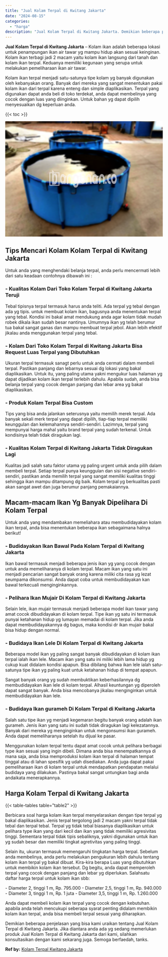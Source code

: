 ```yaml
---
title: "Jual Kolam Terpal di Kwitang Jakarta"
date: "2024-08-15"
categories: 
  - "harga"
description: "Jual Kolam Terpal di Kwitang Jakarta. Demikian beberapa penjelasan yang bisa kami uraikan tentang Jual Kolam Terpal di Kwitang Jakarta. Jika diantara anda ad..."
---
```


**Jual Kolam Terpal di Kwitang Jakarta** – Kolam ikan adalah beberapa lokasi untuk penampungan ikan air tawar yg mampu hidup akan sesuai keinginan. Kolam ikan terbagi jadi 2 macam yaitu kolam ikan langsung dari tanah dan kolam ikan terpal. Keduanya memiliki kegunaan yang serupa untuk melakukan pemeliharaan ikan air tawar.

Kolam ikan terpal menjadi satu-satunya tipe kolam yg banyak digunakan oleh kebanyakan orang. Banyak dari mereka yang sangat menentukan pakai kolam ikan dari terpal karena enteng dan simple diaplikasikan. Terpal yang digunakan dapat anda beli di toko terdekat, anda dapat membelinya yang cocok dengan luas yang diinginkan. Untuk bahan yg dapat dipilih menyesuaikan dg keperluan anda.

{{< toc >}}

![Jual Kolam Terpal di Kwitang Jakarta](/images/jual-kolam-terpal-18.png)

## Tips Mencari Kolam Kolam Terpal di Kwitang Jakarta

Untuk anda yang menghendaki belanja terpal, anda perlu mencermati lebih dari satu keadaan contohnya dibawah ini :

### \- Kualitas Kolam Dari Toko Kolam Terpal di Kwitang Jakarta Teruji

Tebal tipisnya terpal termasuk harus anda teliti. Ada terpal yg tebal dengan ada yg tipis. untuk membuat kolam ikan, bagusnya anda menentukan terpal yang tebal. Kondisi ini bakal amat mendukung anda agar kolam tidak mudah robek dikala ikan sudah besar nantinya. Umumnya ikan yg telah berumur tua bakal sangat ganas dan mampu membuat terpal jebol. Akan lebih efektif jikalau anda menggunakan terpal yang tebal.

### \- Kolam Dari Toko Kolam Terpal di Kwitang Jakarta Bisa Request Luas Terpal yang Dibutuhkan

Ukuran terpal termasuk sanagt perlu untuk anda cermati dalam membeli terpal. Pastikan panjang dan lebarnya sesuai dg lokasi yang bakal diaplikasikan. Untuk itu, yang paling utama yakni mengukur luas halaman yg dapat dijadikan kolam ikan terpal terlebih dahulu. Apabila sudah, anda bisa belanja terpal yang cocok dengan panjang dan lebar area yg bakal diaplikasikan.

### \- Produk Kolam Terpal Bisa Custom

Tips yang bisa anda jalankan seterusnya yaitu memilih merek terpal. Ada banyak sekali merk terpal yang dapat dipilih, tiap-tiap terpal memiliki keunggulan dan kelemahannya sendiri-sendiri. Lazimnya, terpal yang mempunyai harga mahal yaitu brand terpal yang sudah terkenal. Untuk kondisinya telah tidak diragukan lagi.

### \- Kualitas Kolam Terpal di Kwitang Jakarta Tidak Diragukan Lagi

Kualitas jadi salah satu faktor utama yg paling urgent untuk anda pilih dalam membeli terpal. Setiap terpal punya keunggulan dan sisi negative sendiri-sendiri, pastikan anda memilih terpal yang sangat memiliki kualitas tinggi sehingga ikan mampu ditampung dg baik. Kolam terpal yg berkualitas pasti akan sangat awet dan juga berumur panjang pemakaiannya.

## Macam-macam Ikan Yg Banyak Dipelihara Di Kolam Terpal

Untuk anda yang mendambakan memeliahara atau membudidayakan kolam ikan terpal, anda bisa menentukan beberapa ikan sebagaimana halnya berikut!

### \- Budidayakan Ikan Bawal Pada Kolam Terpal di Kwitang Jakarta

Ikan bawal termasuk menjadi beberapa jenis ikan yg yang cocok dengan untuk anda memeliharanya di kolam terpal. Macam ikan yang satu ini menjadi pencarian sangat banyak orang karena miliki cita rasa yg lezat seumpama dikonsumsi. Anda dapat coba untuk membudidayakan kan bawal terkecuali menginginkannya.

### \- Pelihara Ikan Mujair Di Kolam Terpal di Kwitang Jakarta

Selain lele, ikan mujair termasuk menjadi beberapa model ikan tawar yang amat cocok dibudidayakan di kolam terpal. Tipe ikan yg satu ini termasuk punyai ketahanan hidup yg lumayan memadai di kolam terpal. Jika anda dapat membudidayakannya dg bagus, maka kondisi dr ikan mujair bakal bisa hidup dengan normal.

### \- Budidaya Ikan Lele Di Kolam Terpal di Kwitang Jakarta

Beberapa model ikan yg paling sangat banyak dibudidayakan di kolam ikan terpal ialah ikan lele. Macam ikan yang satu ini miliki lebih lama hidup yg cukup kuat didalam kondisi apapun. Bisa dibilang bahwa ikan lele ialah satu-satunya tipe ikan yg paling kuat untuk ketahanan hidup di tempat apapun.

Sangat banyak orang yg sudah membuktikan keberhasilannya dg membudidayakan ikan lele di kolam terpal. Alhasil keuntungan yg diperoleh dapat sangat banyak. Anda bisa mencobanya jikalau menginginkan untuk membudidayakan ikan lele.

### \- Budidaya Ikan gurameh Di Kolam Terpal di Kwitang Jakarta

Salah satu tipe ikan yg menjadi kegemaran begitu banyak orang adalah ikan gurameh. Jenis ikan yang satu ini sudah tidak diragukan lagi kelezatannya. Banyak dari mereka yg menginginkan untuk mengonsumsi ikan gurameh. Anda dapat memeliharanya setelah itu dijual ke pasar.

Menggunakan kolam terpal tentu dapat amat cocok untuk pelihara berbagai type ikan sesuai yang ingin dibeli. Dimana anda bisa menempatkannya di mana saja, anda bisa memproduksi kolam ikan terpal di halaman tempat tinggal atau di lahan spesifik yg udah disediakan. Anda juga dapat pakai pemeliharaan ikan di kolam terpal untuk mendapatkan pendapatan melalui budidaya yang dilakukan. Pastinya bakal sangat untungkan bagi anda andaikata menerapkannya.

## Harga Kolam Terpal di Kwitang Jakarta

{{< table-tables table="table2" >}}

Berbicara soal harga kolam ikan terpal menyelaraskan dengan tipe terpal yg bakal diaplikasikan. Jenis terpal tergolong jadi 2 macam yakni terpal tidak tebal dan terpal tebal. Terpal yg tidak tebal biasanya diaplikasikan untuk pelihara type ikan yang dari kecil dan ikan yang tidak memiliki agresivitas tinggi. Sementara terpal tidak tipis sebaliknya, yakni digunakan untuk ikan yg sudah besar dan memiliki tingkat agretivitas yang paling tinggi.

Selain itu, ukuran termasuk memengaruhi tingkatan harga terpal. Sebelum anda membelinya, anda perlu melakukan pengukuran lebih dahulu tentang kolam ikan terpal yg bakal dibuat. Kira-kira berapa Luas yang dibutuhkan untuk membikin kolam ikan tersebut. Dg begitu, anda dapat memperoleh terpal yang cocok dengan panjang dan lebar yg diperlukan. Salahsatu daftar harga terpal untuk kolam ikan sbb:

\- Diameter 2, tinggi 1 m, Rp. 795.000 - Diameter 2,5, tinggi 1 m, Rp. 940.000 - Diameter 3, tinggi 1 m, Rp. 1 juta - Diameter 3,5, tinggi 1 m, Rp. 1.260.000

Anda dapat membeli kolam ikan terpal yang cocok dengan kebutuhan. apabila anda telah mencukupi seberapa syarat penting didalam membikin kolam ikan terpal, anda bisa membeli terpal sesuai yang diharapkan.

Demikian beberapa penjelasan yang bisa kami uraikan tentang Jual Kolam Terpal di Kwitang Jakarta. Jika diantara anda ada yg sedang memerlukan produk Jual Kolam Terpal di Kwitang Jakarta dari kami, silahkan konsultasikan dengan kami sekarang juga. Semoga berfaedah, tanks.

**Ref by:** [Kolam Terpal Kwitang Jakarta](https://id.wikipedia.org/wiki/Kolam)
